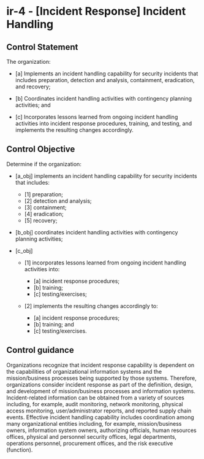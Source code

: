 # ir-4 - \[Incident Response\] Incident Handling

## Control Statement

The organization:

- \[a\] Implements an incident handling capability for security incidents that includes preparation, detection and analysis, containment, eradication, and recovery;

- \[b\] Coordinates incident handling activities with contingency planning activities; and

- \[c\] Incorporates lessons learned from ongoing incident handling activities into incident response procedures, training, and testing, and implements the resulting changes accordingly.

## Control Objective

Determine if the organization:

- \[a_obj\] implements an incident handling capability for security incidents that includes:

  - \[1\] preparation;
  - \[2\] detection and analysis;
  - \[3\] containment;
  - \[4\] eradication;
  - \[5\] recovery;

- \[b_obj\] coordinates incident handling activities with contingency planning activities;

- \[c_obj\]

  - \[1\] incorporates lessons learned from ongoing incident handling activities into:

    - \[a\] incident response procedures;
    - \[b\] training;
    - \[c\] testing/exercises;

  - \[2\] implements the resulting changes accordingly to:

    - \[a\] incident response procedures;
    - \[b\] training; and
    - \[c\] testing/exercises.

## Control guidance

Organizations recognize that incident response capability is dependent on the capabilities of organizational information systems and the mission/business processes being supported by those systems. Therefore, organizations consider incident response as part of the definition, design, and development of mission/business processes and information systems. Incident-related information can be obtained from a variety of sources including, for example, audit monitoring, network monitoring, physical access monitoring, user/administrator reports, and reported supply chain events. Effective incident handling capability includes coordination among many organizational entities including, for example, mission/business owners, information system owners, authorizing officials, human resources offices, physical and personnel security offices, legal departments, operations personnel, procurement offices, and the risk executive (function).
